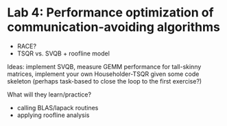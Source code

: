 # Lab 4: Performance optimization of communication-avoiding algorithms

- RACE?
- TSQR vs. SVQB + roofline model


Ideas: implement SVQB, measure GEMM performance for tall-skinny matrices,
implement your own Householder-TSQR given some code skeleton
(perhaps task-based to close the loop to the first exercise?)

What will they learn/practice?

- calling BLAS/lapack routines
- applying roofline analysis
